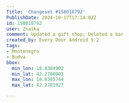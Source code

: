 ```yaml
---
Title: 'Changeset #158018792'
PublishDate: 2024-10-17T17:14:02Z
id: 158018792
user: Znaika
comment: Updated a gift shop; Deleted a bar
created_by: Every Door Android 5.2
tags:
- Montenegro
- Budva
bbox:
  min_lon: 18.8384902
  min_lat: 42.2780903
  max_lon: 18.8385744
  max_lat: 42.2781927

---
```

